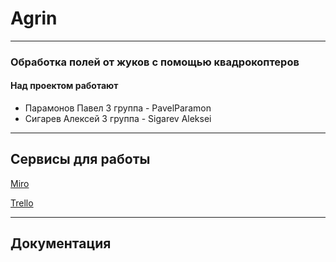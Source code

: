 # Agrin
***
### Обработка полей от жуков с помощью квадрокоптеров
#### Над проектом работают
- Парамонов Павел 3 группа - PavelParamon
- Сигарев Алексей 3 группа - Sigarev Aleksei
***
## Сервисы для работы
[Miro](https://miro.com/app/dashboard/)

[Trello](https://trello.com/b/3RnuP10h/agrin)
***
## Документация
